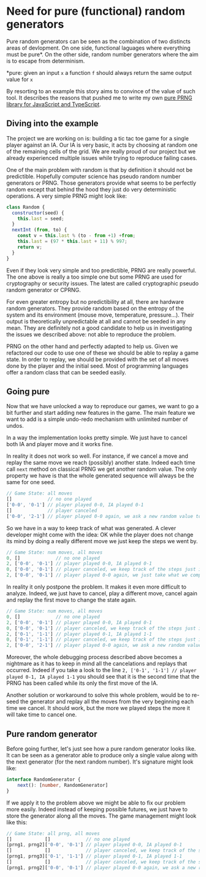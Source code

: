 # Need for pure (functional) random generators

Pure random generators can be seen as the combination of two distincts areas of devlopment.
On one side, functional laguages where everything must be pure*.
On the other side, random number generators where the aim is to escape from determinism.

*pure: given an input `x` a function `f` should always return the same output value for `x`

By resorting to an example this story aims to convince of the value of such tool.
It describes the reasons that pushed me to write my own [pure PRNG library for JavaScript and TypeScript](https://github.com/dubzzz/pure-rand).

## Diving into the example

The project we are working on is: building a tic tac toe game for a single player against an IA.
Our IA is very basic, it acts by choosing at random one of the remaining cells of the grid.
We are really proud of our project but we already experienced multiple issues while trying to reproduce failing cases.

One of the main problem with random is that by definition it should not be predictible.
Hopefully computer science has pseudo random number generators or PRNG.
Those generators provide what seems to be perfectly random except that behind the hood they just do very deterministic operations.
A very simple PRNG might look like:

```javascript
class Random {
  constructor(seed) {
    this.last = seed;
  }
  nextInt (from, to) {
    const v = this.last % (to - from +1) +from;
    this.last = (97 * this.last + 11) % 997;
    return v;
  }
}
```

Even if they look very simple and too predictible, PRNG are really powerful.
The one above is really a too simple one but some PRNG are used for cryptography or security issues.
The latest are called cryptographic pseudo random generator or CPRNG.

For even greater entropy but no predictibility at all, there are hardware random generators.
They provide random based on the entropy of the system and its environment (mouse move, temperature, pressure...).
Their output is theoretically unpredictable at all and cannot be seeded in any mean.
They are definitely not a good candidate to help us in investigating the issues we described above: not able to reproduce the problem.

PRNG on the other hand and perfectly adapted to help us.
Given we refactored our code to use one of these we should be able to replay a game state.
In order to replay, we should be provided with the set of all moves done by the player and the initial seed.
Most of programming languages offer a random class that can be seeded easily.

## Going pure

Now that we have unlocked a way to reproduce our games, we want to go a bit further and start adding new features in the game.
The main feature we want to add is a simple undo-redo mechanism with unlimited number of undos.

In a way the implementation looks pretty simple.
We just have to cancel both IA and player move and it works fine.

In reality it does not work so well.
For instance, if we cancel a move and replay the same move we reach (possibly) another state.
Indeed each time call `next` method on classical PRNG we get another random value.
The only property we have is that the whole generated sequence will always be the same for one seed.

```javascript
// Game State: all moves
[]             // no one played
['0-0', '0-1'] // player played 0-0, IA played 0-1
[]             // player canceled
['0-0', '2-1'] // player played 0-0 again, we ask a new random value to the PRNG
```

So we have in a way to keep track of what was generated.
A clever developer might come with the idea: OK while the player does not change its mind by doing a really different move we just keep the steps we went by.

```javascript
// Game State: num moves, all moves
0, []             // no one played
2, ['0-0', '0-1'] // player played 0-0, IA played 0-1
0, ['0-0', '0-1'] // player canceled, we keep track of the steps just in case it played the same
2, ['0-0', '0-1'] // player played 0-0 again, we just take what we computed previously for IA
```

In reality it only postpone the problem. It makes it even more difficult to analyze.
Indeed, we just have to cancel, play a different move, cancel again and replay the first move to change the state again.

```javascript
// Game State: num moves, all moves
0, []             // no one played
2, ['0-0', '0-1'] // player played 0-0, IA played 0-1
0, ['0-0', '0-1'] // player canceled, we keep track of the steps just in case it played the same
2, ['0-1', '1-1'] // player played 0-1, IA played 1-1
0, ['0-1', '1-1'] // player canceled, we keep track of the steps just in case it played the same
2, ['0-0', '2-1'] // player played 0-0 again, we ask a new random value to the PRNG
```

Moreover, the whole debugging process described above becomes a nightmare as it has to keep in mind all the cancelations and replays that occurred. Indeed if you take a look to the line `2, ['0-1', '1-1'] // player played 0-1, IA played 1-1` you should see that it is the second time that the PRNG has been called while its only the first move of the IA.

Another solution or workaround to solve this whole problem, would be to re-seed the generator and replay all the moves from the very beginning each time we cancel. It should work, but the more we played steps the more it will take time to cancel one.

## Pure random generator

Before going further, let's just see how a pure random generator looks like.
It can be seen as a generator able to produce only a single value along with the next generator (for the next random number).
It's signature might look like:

```typescript
interface RandomGenerator {
    next(): [number, RandomGenerator]
}
```

If we apply it to the problem above we might be able to fix our problem more easily.
Indeed instead of keeping possible futures, we just have to store the generator along all the moves.
The game management might look like this:

```javascript
// Game State: all prng, all moves
[]            []             // no one played
[prng1, prng2]['0-0', '0-1'] // player played 0-0, IA played 0-1
[]            []             // player canceled, we keep track of the steps just in case it played the same
[prng1, prng3]['0-1', '1-1'] // player played 0-1, IA played 1-1
[]            []             // player canceled, we keep track of the steps just in case it played the same
[prng1, prng2]['0-0', '0-1'] // player played 0-0 again, we ask a new random value to the PRNG
```
